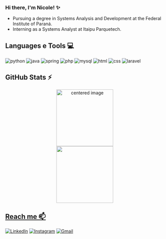 ### Hi there, I'm Nicole! ✨
- Pursuing a degree in Systems Analysis and Development at the Federal Institute of Paraná.
- Interning as a Systems Analyst at Itaipu Parquetech.

## Languages e Tools 💻
<div style="display: inline">
  <img align="center" alt="python" src="https://img.shields.io/badge/Python-3776AB?style=for-the-badge&logo=python&logoColor=white&color=%23D83A7D" />
  <img align="center" alt="java" src="https://img.shields.io/badge/Java-276DC3?style=for-the-badge&logo=java&logoColor=white&color=%23FF3E00" />
  <img align="center" alt="spring" src="https://img.shields.io/badge/Spring-00599C?style=for-the-badge&logo=spring&logoColor=%23141321&color=%23E7C944" />
  <img align="center" alt="php" src="https://img.shields.io/badge/PHP-007396?style=for-the-badge&logo=php&logoColor=%23141321&color=%23A9FEF7" />
  <img align="center" alt="mysql" src="https://img.shields.io/badge/MySQL-4479A1?style=for-the-badge&logo=mysql&logoColor=white&color=%23FF3E00" />
  <img align="center" alt="html" src="https://img.shields.io/badge/HTML-E34F26?style=for-the-badge&logo=html5&logoColor=white&color=%23D83A7D" />
  <img align="center" alt="css" src="https://img.shields.io/badge/CSS-1572B6?style=for-the-badge&logo=css3&logoColor=%23141321&color=%23A9FEF7" />
  <img align="center" alt="laravel" src="https://img.shields.io/badge/Laravel-F7DF1E?style=for-the-badge&logo=laravel&logoColor=%23141321&color=%23E7C944" />
</div><br/>

## GitHub Stats ⚡
<div>
  <a href="https://github.com/Gabrielle-Ribeiro">
  <center>
    <img height="180em" src="https://github-readme-stats.vercel.app/api?username=nicPaz&show_icons=true&theme=radical" alt="centered image">
  </center>
  <center>  
    <img height="180em" src="https://github-readme-stats.vercel.app/api/top-langs/?username=nicPaz&layout=compact&langs_count=7&theme=radical"/> 
  </center>
</div>

## Reach me 📫
[![LinkedIn](https://img.shields.io/badge/LinkedIn-0077B5?style=for-the-badge&logo=linkedin&logoColor=white)](https://www.linkedin.com/in/nicolepazbueno/)
[![Instagram](https://img.shields.io/badge/Instagram-E4405F?style=for-the-badge&logo=instagram&logoColor=white)](https://www.instagram.com/nic.paz/) 
[![Gmail](https://img.shields.io/badge/email-D14836?style=for-the-badge&logo=gmail&logoColor=white&link=mailto:nicoliveeira@gmail.com)](mailto:nicoliveeira@gmail.com)
